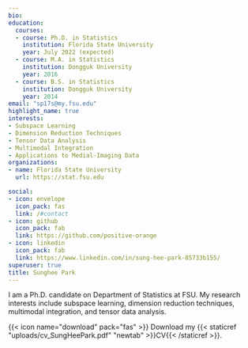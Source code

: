 ```yaml
---
bio: 
education:
  courses:
  - course: Ph.D. in Statistics
    institution: Florida State University
    year: July 2022 (expected)
  - course: M.A. in Statistics
    institution: Dongguk University
    year: 2016
  - course: B.S. in Statistics
    institution: Dongguk University
    year: 2014
email: "sp17s@my.fsu.edu"
highlight_name: true
interests:
- Subspace Learning
- Dimension Reduction Techniques
- Tensor Data Analysis
- Multimodal Integration
- Applications to Medial-Imaging Data
organizations:
- name: Florida State University
  url: https://stat.fsu.edu

social:
- icon: envelope
  icon_pack: fas
  link: /#contact
- icon: github
  icon_pack: fab
  link: https://github.com/positive-orange
- icon: linkedin
  icon_pack: fab
  link: https://www.linkedin.com/in/sung-hee-park-85733b155/
superuser: true
title: Sunghee Park
---
```


I am a Ph.D. candidate on Department of Statistics at FSU. My research interests include subspace learning, dimension reduction techniques, multimodal integration, and tensor data analysis. 

{{< icon name="download" pack="fas" >}} Download my {{< staticref "uploads/cv_SungHeePark.pdf" "newtab" >}}CV{{< /staticref >}}.
